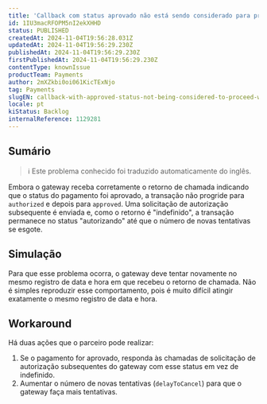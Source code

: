 ```yaml
---
title: 'Callback com status aprovado não está sendo considerado para prosseguir com a transação'
id: 1IU3macRFOPM5nI2ekXHHD
status: PUBLISHED
createdAt: 2024-11-04T19:56:28.031Z
updatedAt: 2024-11-04T19:56:29.230Z
publishedAt: 2024-11-04T19:56:29.230Z
firstPublishedAt: 2024-11-04T19:56:29.230Z
contentType: knownIssue
productTeam: Payments
author: 2mXZkbi0oi061KicTExNjo
tag: Payments
slugEN: callback-with-approved-status-not-being-considered-to-proceed-with-the-transaction
locale: pt
kiStatus: Backlog
internalReference: 1129281
---
```


## Sumário

>ℹ️ Este problema conhecido foi traduzido automaticamente do inglês.


Embora o gateway receba corretamente o retorno de chamada indicando que o status do pagamento foi aprovado, a transação não progride para `authorized` e depois para `approved`. Uma solicitação de autorização subsequente é enviada e, como o retorno é "indefinido", a transação permanece no status "autorizando" até que o número de novas tentativas se esgote.

## Simulação


Para que esse problema ocorra, o gateway deve tentar novamente no mesmo registro de data e hora em que recebeu o retorno de chamada. Não é simples reproduzir esse comportamento, pois é muito difícil atingir exatamente o mesmo registro de data e hora.

## Workaround


Há duas ações que o parceiro pode realizar:

1. Se o pagamento for aprovado, responda às chamadas de solicitação de autorização subsequentes do gateway com esse status em vez de indefinido.
2. Aumentar o número de novas tentativas (`delayToCancel`) para que o gateway faça mais tentativas.





